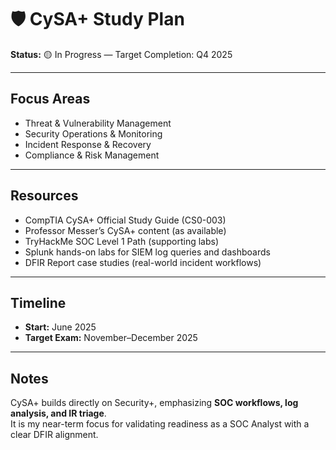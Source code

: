 # 🛡️ CySA+ Study Plan

**Status:** 🟡 In Progress — Target Completion: Q4 2025  

---

## Focus Areas
- Threat & Vulnerability Management  
- Security Operations & Monitoring  
- Incident Response & Recovery  
- Compliance & Risk Management  

---

## Resources
- CompTIA CySA+ Official Study Guide (CS0-003)  
- Professor Messer’s CySA+ content (as available)  
- TryHackMe SOC Level 1 Path (supporting labs)  
- Splunk hands-on labs for SIEM log queries and dashboards  
- DFIR Report case studies (real-world incident workflows)  

---

## Timeline
- **Start:** June 2025  
- **Target Exam:** November–December 2025  

---

## Notes
CySA+ builds directly on Security+, emphasizing **SOC workflows, log analysis, and IR triage**.  
It is my near-term focus for validating readiness as a SOC Analyst with a clear DFIR alignment.
